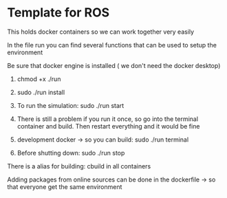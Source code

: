 # Template for ROS
This holds docker containers so we can work together very easily

In the file run you can find several functions that can be used to setup the environment

Be sure that docker engine is installed ( we don't need the docker desktop)

1. chmod +x ./run

2. sudo ./run install

3. To run the simulation: sudo ./run start

4. There is still a problem if you run it once, so go into the terminal container and build. Then restart everything and it would be fine

5. development docker -> so you can build: sudo ./run terminal

6. Before shutting down: sudo ./run stop

There is a alias for building: cbuild in all containers

Adding packages from online sources can be done in the dockerfile -> so that everyone get the same environment
